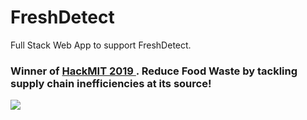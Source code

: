 # FreshDetect
Full Stack Web App to support FreshDetect.

### Winner of <a href="https://devpost.com/software/fresh-detect">HackMIT 2019 </a>. Reduce Food Waste by tackling supply chain inefficiencies at its source!
<img src="https://pbs.twimg.com/media/EOMxN-yX0AYUcDb?format=jpg&name=large">

